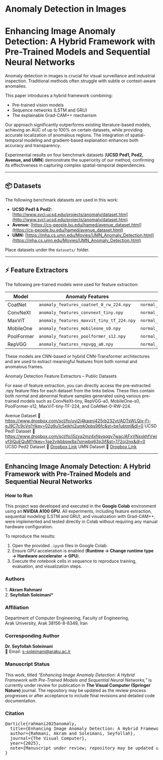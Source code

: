 # Anomaly Detection in Images
# Enhancing Image Anomaly Detection: A Hybrid Framework with Pre-Trained Models and Sequential Neural Networks
 <p>Anomaly detection in images is crucial for visual surveillance and industrial inspection. Traditional methods often struggle with subtle or context-aware anomalies.</p>

<p>This paper introduces a hybrid framework combining:</p>
<ul>
  <li>Pre-trained vision models</li>
  <li>Sequence networks (LSTM and GRU)</li>
  <li>The explainable Grad-CAM++ mechanism</li>
</ul>

<p>Our approach significantly outperforms existing literature-based models, achieving an AUC of up to 100% on certain datasets, while providing accurate localization of anomalous regions. The integration of spatial-temporal modeling and gradient-based explanation enhances both accuracy and transparency.</p>

<p>Experimental results on four benchmark datasets (<strong>UCSD Ped1, Ped2, Avenue, and UMN</strong>) demonstrate the superiority of our method, confirming its effectiveness in capturing complex spatial-temporal dependencies.</p>



---

## 📦 Datasets

The following benchmark datasets are used in this work:

- **UCSD Ped1 & Ped2:** [http://www.svcl.ucsd.edu/projects/anomaly/dataset.htm](http://www.svcl.ucsd.edu/projects/anomaly/dataset.htm)  
- **Avenue:** [https://cs-people.bu.edu/hamed/avenue_dataset.html](https://cs-people.bu.edu/hamed/avenue_dataset.html)  
- **UMN:** [https://mha.cs.umn.edu/Movies/UMN_Anomaly_Detection.html](https://mha.cs.umn.edu/Movies/UMN_Anomaly_Detection.html)  

Place datasets under the `datasets/` folder.

---

## ⚡ Feature Extractors

The following pre-trained models were used for feature extraction:

| Model       | Anomaly Features                  | Normal Features                  |
|------------|----------------------------------|---------------------------------|
| CoatNet    | `anomaly_features_coatnet_0_rw_224.npy` | `normal_features_coatnet_0_rw_224.npy` |
| ConvNeXt   | `anomaly_features_convnext_tiny.npy` | `normal_features_convnext_tiny.npy` |
| MaxViT     | `anomaly_features_maxvit_tiny_tf_224.npy` | `normal_features_maxvit_tiny_tf_224.npy` |
| MobileOne  | `anomaly_features_mobileone_s0.npy` | `normal_features_mobileone_s0.npy` |
| PoolFormer | `anomaly_features_poolformer_s12.npy` | `normal_features_poolformer_s12.npy` |
| RepVGG     | `anomaly_features_repvgg_a0.npy` |`normal_features_repvgg_a0.npy`   |

These models are CNN-based or hybrid CNN-Transformer architectures and are used to extract meaningful features from both normal and anomalous frames.

Anomaly Detection Feature Extractors – Public Datasets

For ease of feature extraction, you can directly access the pre-extracted .npy feature files for each dataset from the links below. These files contain both normal and abnormal feature samples generated using various pre-trained models such as ConvNeXt-tiny, RepVGG-a0, MobileOne-s0, PoolFormer-s12, MaxViT-tiny-TF-224, and CoAtNet-0-RW-224.

Avenue Dataset
 🔗 https://www.dropbox.com/scl/fo/uvj2i4kaqnj425rb232vt/ADTsWLQjx-Fi-eJ9C7c9cVg?rlkey=02g9u1c5ejkhi2umk0pbs96fc&st=be1ubtml&dl=0
UCSD Ped1 Dataset
🔗 https://www.dropbox.com/scl/fo/j5zya2mz4xfqyqqgv7wac/AFxVNsxkhfVwjyf3jQuEQuM?rlkey=1ge2yikbbpw8a7smwbq63p3if&st=172oj2nx&dl=0
UCSD Ped2 Dataset
🔗 [Dropbox Link](https://www.dropbox.com/scl/fo/lbse8zt94o24i8fyvnkd2/AMA66KNLLDbxFt3ij4EuLco?rlkey=09m8m0tygstpzow3b0n5uj5jk&st=oe274j3o&dl=0)
UMN Dataset
🔗 [Dropbox Link](https://www.dropbox.com/scl/fo/095z706yk3rzhg6wd0yxa/ABbDGuAP4xsA9AMyyrRP8s0?rlkey=1ulqi6z9vzoqjxdnyqkqdazi2&st=9ieth52p&dl=0)

---

 <h2>Enhancing Image Anomaly Detection: A Hybrid Framework with Pre-Trained Models and Sequential Neural Networks</h2>

<h3>How to Run</h3>

<p>
This project was developed and executed in the <b>Google Colab</b> environment using an <b>NVIDIA A100 GPU</b>. 
All experiments, including feature extraction, sequential modeling (LSTM and GRU), and visualization with Grad-CAM++, 
were implemented and tested directly in Colab without requiring any manual hardware configuration.
</p>

<p>
To reproduce the results:
</p>

<ol>
  <li>Open the provided <code>.ipynb</code> files in Google Colab.</li>
  <li>Ensure GPU acceleration is enabled (<b>Runtime → Change runtime type → Hardware accelerator → GPU</b>).</li>
  <li>Execute the notebook cells in sequence to reproduce training, evaluation, and visualization steps.</li>
</ol>

<h3>Authors</h3>
<p>
1. <b>Akram Rahmani</b><br>
2. <b>Seyfollah Soleimani*</b>
</p>

<h3>Affiliation</h3>
<p>
Department of Computer Engineering, Faculty of Engineering,<br>
Arak University, Arak 38156-8-8349, Iran
</p>

<h3>Corresponding Author</h3>
<p>
<b>Dr. Seyfollah Soleimani</b><br>
📧 Email: <a href="mailto:s-soleimani@araku.ac.ir">s-soleimani@araku.ac.ir</a>
</p>

<h3>Manuscript Status</h3>
<p>
This work, titled <i>“Enhancing Image Anomaly Detection: A Hybrid Framework with Pre-Trained Models and Sequential Neural Networks,”</i> 
is currently under review for publication in <b>The Visual Computer (Springer Nature)</b> journal. 
The repository may be updated as the review process progresses or after acceptance to include 
final revisions and detailed code documentation.
</p>

<h3>Citation</h3>
<pre>
@article{rahmani2025anomaly,
  title={Enhancing Image Anomaly Detection: A Hybrid Framework with Pre-Trained Models and Sequential Neural Networks},
  author={Rahmani, Akram and Soleimani, Seyfollah},
  journal={The Visual Computer},
  year={2025},
  note={Manuscript under review; repository may be updated upon acceptance. DOI: 10.5281/zenodo.17362656}
}
</pre>

